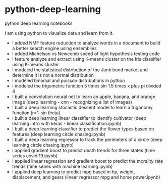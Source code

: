 # python-deep-learning
python deep learning notebooks

I am using python to visualize data and learn from it.

* I added NMF feature reduction to analyze words in a document to build a better search engine using ensemblies
* I added Michelson vs Newcomb speed of light hypothesis testing code
* I feature analyze and extract using K-means cluster on the Iris classifier using K-means cluster
* I modeled the statistical distribution of the Junk bond market and determine it is not a normal distribution
* I modeled binomal and poisson distributions in python
* I modeled the trigometric function 5 times sin 1.5 times x plus pi divided 4
* I built a convolution neural net to learn an apple, banana, and orange image (deep learning - cnn - recognizing a list of images) 
* I built a deep learning stocastic descent model to learn a trigonomy function (r=1-sin theta)
* I built a deep learning linear classifier to identify cultivator (deep learning intro with keras - linear classification.ipynb)
* I built a deep learning classifier to predict the flower types based on features (deep learning circle chasing.ipynb)
* I built a deep learning regressor to track the perimeters of a circle (deep learning circle chasing.ipynb)
* I applied gradient boost to predict death trends for three states (time series covid 19.ipynb)
* I applied linear regression and gradient boost to predict the morality rate trends (time series with machine learning.ipynb)
* I applied deep learning to predict mpg based in hp, weight, displacement, and gears (linear regressor mpg and horse power.ipynb)


